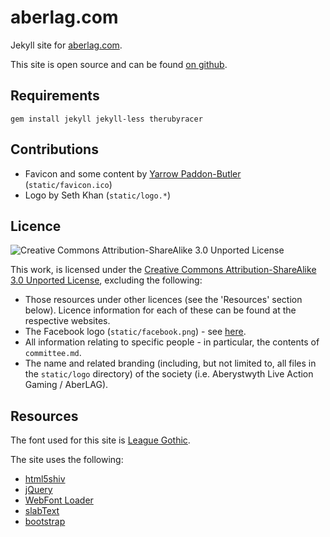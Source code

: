 ---
---

aberlag.com
===========

Jekyll site for [aberlag.com](http://aberlag.com).

This site is open source and can be found [on github](https://github.com/aberlag/www.aberlag.com).

Requirements
------------

    gem install jekyll jekyll-less therubyracer

Contributions
-------------

- Favicon and some content by [Yarrow Paddon-Butler](mailto:yarrowpb@gmail.com) (`static/favicon.ico`)
- Logo by Seth Khan (`static/logo.*`)

Licence
-------

![Creative Commons Attribution-ShareAlike 3.0 Unported License](http://i.creativecommons.org/l/by-sa/3.0/88x31.png "Creative Commons Attribution-ShareAlike 3.0 Unported License")

This work, is licensed under the [Creative Commons Attribution-ShareAlike 3.0 Unported License](http://creativecommons.org/licenses/by-sa/3.0/), excluding the following:

- Those resources under other licences (see the 'Resources' section below). Licence information for each of these can be found at the respective websites.
- The Facebook logo (`static/facebook.png`) - see [here](https://www.facebook.com/brandpermissions/logos.php).
- All information relating to specific people - in particular, the contents of `committee.md`.
- The name and related branding (including, but not limited to, all files in the `static/logo` directory) of the society (i.e. Aberystwyth Live Action Gaming / AberLAG).

Resources
---------

The font used for this site is [League Gothic](https://github.com/theleagueof/league-gothic).

The site uses the following:

- [html5shiv](http://github.com/aFarkas/html5shiv)
- [jQuery](http://jquery.com/)
- [WebFont Loader](https://developers.google.com/webfonts/docs/webfont_loader)
- [slabText](http://github.com/freqdec/slabText)
- [bootstrap](http://twitter.github.com/bootstrap/)
